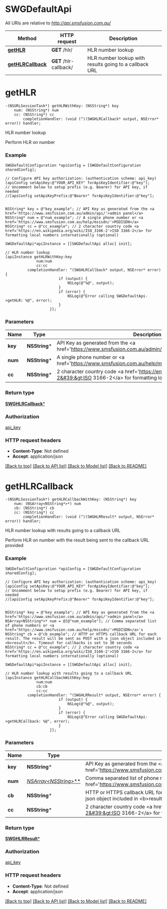 # SWGDefaultApi

All URIs are relative to *http://api.smsfusion.com.au/*

Method | HTTP request | Description
------------- | ------------- | -------------
[**getHLR**](SWGDefaultApi.md#gethlr) | **GET** /hlr/ | HLR number lookup
[**getHLRCallback**](SWGDefaultApi.md#gethlrcallback) | **GET** /hlr-callback/ | HLR number lookup with results going to a callback URL


# **getHLR**
```objc
-(NSURLSessionTask*) getHLRWithKey: (NSString*) key
    num: (NSString*) num
    cc: (NSString*) cc
        completionHandler: (void (^)(SWGHLRCallback* output, NSError* error)) handler;
```

HLR number lookup

Perform HLR on number

### Example 
```objc
SWGDefaultConfiguration *apiConfig = [SWGDefaultConfiguration sharedConfig];

// Configure API key authorization: (authentication scheme: api_key)
[apiConfig setApiKey:@"YOUR_API_KEY" forApiKeyIdentifier:@"key"];
// Uncomment below to setup prefix (e.g. Bearer) for API key, if needed
//[apiConfig setApiKeyPrefix:@"Bearer" forApiKeyIdentifier:@"key"];


NSString* key = @"key_example"; // API Key as generated from the <a href='https://www.smsfusion.com.au/admin/api/'>admin panel</a>
NSString* num = @"num_example"; // A single phone number or <a href='https://www.smsfusion.com.au/help/msisdn/'>MSDISDN</a>
NSString* cc = @"cc_example"; // 2 character country code <a href='https://en.wikipedia.org/wiki/ISO_3166-2'>ISO 3166-2</a> for formatting local numbers internationally (optional)

SWGDefaultApi*apiInstance = [[SWGDefaultApi alloc] init];

// HLR number lookup
[apiInstance getHLRWithKey:key
              num:num
              cc:cc
          completionHandler: ^(SWGHLRCallback* output, NSError* error) {
                        if (output) {
                            NSLog(@"%@", output);
                        }
                        if (error) {
                            NSLog(@"Error calling SWGDefaultApi->getHLR: %@", error);
                        }
                    }];
```

### Parameters

Name | Type | Description  | Notes
------------- | ------------- | ------------- | -------------
 **key** | **NSString***| API Key as generated from the &lt;a href&#x3D;&#39;https://www.smsfusion.com.au/admin/api/&#39;&gt;admin panel&lt;/a&gt; | 
 **num** | **NSString***| A single phone number or &lt;a href&#x3D;&#39;https://www.smsfusion.com.au/help/msisdn/&#39;&gt;MSDISDN&lt;/a&gt; | 
 **cc** | **NSString***| 2 character country code &lt;a href&#x3D;&#39;https://en.wikipedia.org/wiki/ISO_3166-2&#39;&gt;ISO 3166-2&lt;/a&gt; for formatting local numbers internationally | [optional] 

### Return type

[**SWGHLRCallback***](SWGHLRCallback.md)

### Authorization

[api_key](../README.md#api_key)

### HTTP request headers

 - **Content-Type**: Not defined
 - **Accept**: application/json

[[Back to top]](#) [[Back to API list]](../README.md#documentation-for-api-endpoints) [[Back to Model list]](../README.md#documentation-for-models) [[Back to README]](../README.md)

# **getHLRCallback**
```objc
-(NSURLSessionTask*) getHLRCallbackWithKey: (NSString*) key
    num: (NSArray<NSString*>*) num
    cb: (NSString*) cb
    cc: (NSString*) cc
        completionHandler: (void (^)(SWGHLRResult* output, NSError* error)) handler;
```

HLR number lookup with results going to a callback URL

Perform HLR on number with the result being sent to the callback URL provided

### Example 
```objc
SWGDefaultConfiguration *apiConfig = [SWGDefaultConfiguration sharedConfig];

// Configure API key authorization: (authentication scheme: api_key)
[apiConfig setApiKey:@"YOUR_API_KEY" forApiKeyIdentifier:@"key"];
// Uncomment below to setup prefix (e.g. Bearer) for API key, if needed
//[apiConfig setApiKeyPrefix:@"Bearer" forApiKeyIdentifier:@"key"];


NSString* key = @"key_example"; // API Key as generated from the <a href='https://www.smsfusion.com.au/admin/api/'>admin panel</a>
NSArray<NSString*>* num = @[@"num_example"]; // Comma separated list of phone numbers or <a href='https://www.smsfusion.com.au/help/msisdn/'>MSDISDN</a>'s
NSString* cb = @"cb_example"; // HTTP or HTTPS callback URL for each result. The result will be sent as POST with a json object included in <b>result</b>. Timeout for callbacks is set to 30 seconds
NSString* cc = @"cc_example"; // 2 character country code <a href='https://en.wikipedia.org/wiki/ISO_3166-2'>ISO 3166-2</a> for formatting local numbers internationally (optional)

SWGDefaultApi*apiInstance = [[SWGDefaultApi alloc] init];

// HLR number lookup with results going to a callback URL
[apiInstance getHLRCallbackWithKey:key
              num:num
              cb:cb
              cc:cc
          completionHandler: ^(SWGHLRResult* output, NSError* error) {
                        if (output) {
                            NSLog(@"%@", output);
                        }
                        if (error) {
                            NSLog(@"Error calling SWGDefaultApi->getHLRCallback: %@", error);
                        }
                    }];
```

### Parameters

Name | Type | Description  | Notes
------------- | ------------- | ------------- | -------------
 **key** | **NSString***| API Key as generated from the &lt;a href&#x3D;&#39;https://www.smsfusion.com.au/admin/api/&#39;&gt;admin panel&lt;/a&gt; | 
 **num** | [**NSArray&lt;NSString*&gt;***](NSString*.md)| Comma separated list of phone numbers or &lt;a href&#x3D;&#39;https://www.smsfusion.com.au/help/msisdn/&#39;&gt;MSDISDN&lt;/a&gt;&#39;s | 
 **cb** | **NSString***| HTTP or HTTPS callback URL for each result. The result will be sent as POST with a json object included in &lt;b&gt;result&lt;/b&gt;. Timeout for callbacks is set to 30 seconds | 
 **cc** | **NSString***| 2 character country code &lt;a href&#x3D;&#39;https://en.wikipedia.org/wiki/ISO_3166-2&#39;&gt;ISO 3166-2&lt;/a&gt; for formatting local numbers internationally | [optional] 

### Return type

[**SWGHLRResult***](SWGHLRResult.md)

### Authorization

[api_key](../README.md#api_key)

### HTTP request headers

 - **Content-Type**: Not defined
 - **Accept**: application/json

[[Back to top]](#) [[Back to API list]](../README.md#documentation-for-api-endpoints) [[Back to Model list]](../README.md#documentation-for-models) [[Back to README]](../README.md)

